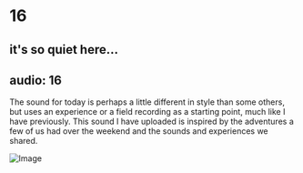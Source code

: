# 16
## it's so quiet here…
audio: 16
---

The sound for today is perhaps a little different in style than some others, but uses an experience or a field recording as a starting point, much like I have previously. This sound I have uploaded is inspired by the adventures a few of us had over the weekend and the sounds and experiences we shared.

![Image](/assets/img/Snd-16.jpg)